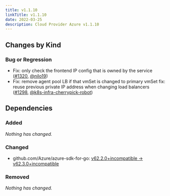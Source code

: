 ```yaml
---
title: v1.1.10
linkTitle: v1.1.10
date: 2022-03-25
description: Cloud Provider Azure v1.1.10
---
```



## Changes by Kind

### Bug or Regression

- Fix: only check the frontend IP config that is owned by the service ([#1320](https://github.com/kubernetes-sigs/cloud-provider-azure/pull/1320), [@nilo19](https://github.com/nilo19))
- Fix: remove agent pool LB if that vmSet is changed to primary vmSet
  fix: reuse previous private IP address when changing load balancers ([#1298](https://github.com/kubernetes-sigs/cloud-provider-azure/pull/1298), [@k8s-infra-cherrypick-robot](https://github.com/k8s-infra-cherrypick-robot))

## Dependencies

### Added
_Nothing has changed._

### Changed
- github.com/Azure/azure-sdk-for-go: [v62.2.0+incompatible → v62.3.0+incompatible](https://github.com/Azure/azure-sdk-for-go/compare/v62.2.0...v62.3.0)

### Removed
_Nothing has changed._

